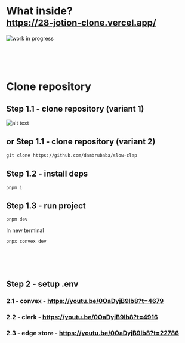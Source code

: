 # What inside? <br/> <sub> https://28-jotion-clone.vercel.app/ </sub>

![work in progress](https://i.imgur.com/cW9GVNg.png)

<br/>
<br/>
<br/>

# Clone repository

## Step 1.1 - clone repository (variant 1)

![alt text](https://i.imgur.com/9KSgjaN.png)

## or Step 1.1 - clone repository (variant 2)

```
git clone https://github.com/dambrubaba/slow-clap
```

## Step 1.2 - install deps

```
pnpm i
```

## Step 1.3 - run project

```
pnpm dev
```

In new terminal

```
pnpx convex dev
```

<br/>
<br/>
<br/>

## Step 2 - setup .env

### 2.1 - convex - https://youtu.be/0OaDyjB9Ib8?t=4679

### 2.2 - clerk - https://youtu.be/0OaDyjB9Ib8?t=4916

### 2.3 - edge store - https://youtu.be/0OaDyjB9Ib8?t=22786

